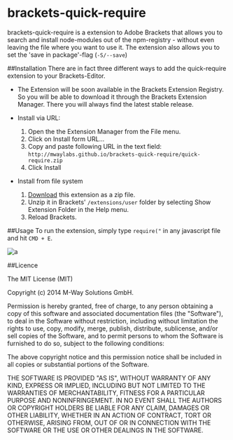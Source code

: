 brackets-quick-require
======================
brackets-quick-require is a extension to Adobe Brackets that allows you to search and install node-modules out of the npm-registry - without even leaving the file where you want to use it.
The extension also allows you to set the 'save in package'-flag (`-S/--save`)

##Installation
There are in fact three different ways to add the quick-require extension to your Brackets-Editor.

- The Extension will be soon available in the Brackets Extension Registry. So you will be able to download it through the Brackets Extension Manager. There you will always find the latest stable release.

- Install via URL:
 	1. Open the the Extension Manager from the File menu.
 	2. Click on Install form URL...
 	3. Copy and paste following URL in the text field: `http://mwaylabs.github.io/brackets-quick-require/quick-require.zip`
 	4. Click Install
 
- Install from file system
	1. [Download](http://mwaylabs.github.io/brackets-quick-require/quick-require.zip) this extension as a zip file.
	2. Unzip it in Brackets' `/extensions/user` folder by selecting Show Extension Folder in the Help menu.
	3. Reload Brackets.

##Usage
To run the extension, simply type `require("` in any javascript file and hit `CMD + E`.

![a](http://mwaylabs.github.io/brackets-quick-require/howtouse.gif)

##Licence

The MIT License (MIT)

Copyright (c) 2014 M-Way Solutions GmbH.

Permission is hereby granted, free of charge, to any person obtaining a copy
of this software and associated documentation files (the "Software"), to deal
in the Software without restriction, including without limitation the rights
to use, copy, modify, merge, publish, distribute, sublicense, and/or sell
copies of the Software, and to permit persons to whom the Software is
furnished to do so, subject to the following conditions:

The above copyright notice and this permission notice shall be included in all
copies or substantial portions of the Software.

THE SOFTWARE IS PROVIDED "AS IS", WITHOUT WARRANTY OF ANY KIND, EXPRESS OR
IMPLIED, INCLUDING BUT NOT LIMITED TO THE WARRANTIES OF MERCHANTABILITY,
FITNESS FOR A PARTICULAR PURPOSE AND NONINFRINGEMENT. IN NO EVENT SHALL THE
AUTHORS OR COPYRIGHT HOLDERS BE LIABLE FOR ANY CLAIM, DAMAGES OR OTHER
LIABILITY, WHETHER IN AN ACTION OF CONTRACT, TORT OR OTHERWISE, ARISING FROM,
OUT OF OR IN CONNECTION WITH THE SOFTWARE OR THE USE OR OTHER DEALINGS IN THE
SOFTWARE.
